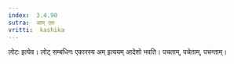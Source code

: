 ```yaml
---
index:  3.4.90
sutra:  आम् एतः
vritti:  kashika 
---
```


लोटः इत्येव। लोट् सम्बधिनः एकारस्य अम् इत्ययम् आदेशो भवति। पचताम्, पचेताम्, पचन्ताम्।

